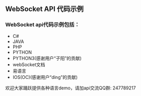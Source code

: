 ## WebSocket API 代码示例

### WebSocket api代码示例包括：

- C#
- JAVA
- PHP
- PYTHON
- PYTHON3(感谢用户“子阳”的贡献)
- webSocket文档
- 易语言
- IOS(OC)(感谢用户“ding”的贡献)

欢迎大家踊跃提供各种语言demo，请加api交流QQ群: 247789217
